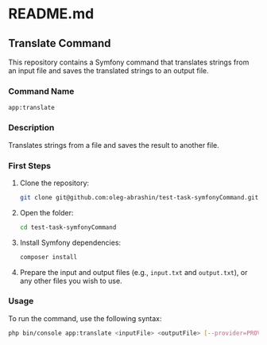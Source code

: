 # README.md

## Translate Command

This repository contains a Symfony command that translates strings from an input file and saves the translated strings to an output file.

### Command Name

`app:translate`

### Description

Translates strings from a file and saves the result to another file.

### First Steps

1. Clone the repository:
    ```bash
    git clone git@github.com:oleg-abrashin/test-task-symfonyCommand.git
    ```

2. Open the folder:
    ```bash
    cd test-task-symfonyCommand
    ```

3. Install Symfony dependencies:
    ```bash
    composer install
    ```

4. Prepare the input and output files (e.g., `input.txt` and `output.txt`), or any other files you wish to use.

### Usage

To run the command, use the following syntax:

```bash
php bin/console app:translate <inputFile> <outputFile> [--provider=PROVIDER]
